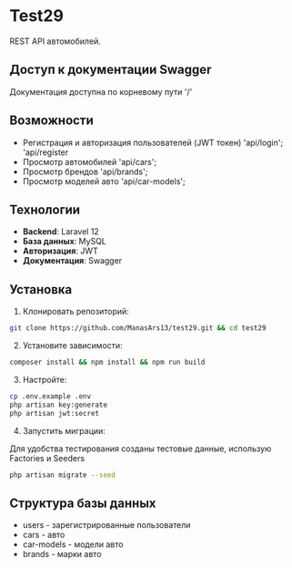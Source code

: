 # Test29

REST API автомобилей.

## Доступ к документации Swagger

Документация доступна по корневому пути '/'

## Возможности

-   Регистрация и авторизация пользователей (JWT токен)
    'api/login';
    'api/register
-   Просмотр автомобилей
    'api/cars';
-   Просмотр брендов
    'api/brands';
-   Просмотр моделей авто
    'api/car-models';

## Технологии

-   **Backend**: Laravel 12
-   **База данных**: MySQL
-   **Авторизация**: JWT
-   **Документация**: Swagger

## Установка

1. Клонировать репозиторий:

```bash
git clone https://github.com/ManasArs13/test29.git && cd test29
```

2. Установите зависимости:

```bash
composer install && npm install && npm run build
```

3. Настройте:

```bash
cp .env.example .env
php artisan key:generate
php artisan jwt:secret
```

4. Запустить миграции:

Для удобства тестирования созданы тестовые данные, использую Factories и Seeders

```bash
php artisan migrate --seed
```

## Структура базы данных

-   users - зарегистрированные пользователи
-   cars - авто
-   car-models - модели авто
-   brands - марки авто






